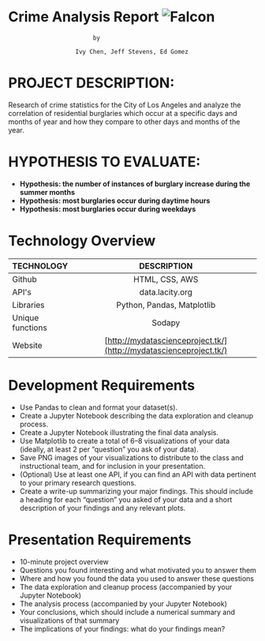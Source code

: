 # **Crime Analysis Report** ![Falcon](https://encrypted-tbn0.gstatic.com/images?q=tbn:ANd9GcTad9yJ--6upi437hZWMVVJNUnZgBbSTXOjlAL1JeeDL8sCilNG)

							by
							
					   Ivy Chen, Jeff Stevens, Ed Gomez

# PROJECT DESCRIPTION:

Research of crime statistics for the City of Los Angeles and analyze the correlation of residential burglaries which occur at a specific days and months of year and how they compare to other days and months of the year. 

# HYPOTHESIS TO EVALUATE:

+ **Hypothesis: the number of instances of burglary increase during the summer months**
+ **Hypothesis: most burglaries occur during daytime hours**
+ **Hypothesis: most burglaries occur during weekdays**


# Technology Overview

| TECHNOLOGY   		| DESCRIPTION    		|
| :---         		|     :---:      		|
|  Github      		| HTML, CSS, AWS 		|
|  API's       		| data.lacity.org 		|
|  Libraries   		| Python, Pandas, Matplotlib 	|
|  Unique functions   	| Sodapy			|
|  Website		| [http://mydatascienceproject.tk/](http://mydatascienceproject.tk/) |


# Development Requirements		
		
+	Use Pandas to clean and format your dataset(s). 
+	Create a Jupyter Notebook describing the data exploration and cleanup process.
+	Create a Jupyter Notebook illustrating the final data analysis. 
+	Use Matplotlib to create a total of 6–8 visualizations of your data (ideally, at least 2 per ”question” you ask of your data). 
+	Save PNG images of your visualizations to distribute to the class and instructional team, and for inclusion in your presentation. 
+	(Optional) Use at least one API, if you can find an API with data pertinent to your primary research questions. 
+	Create a write-up summarizing your major findings. This should include a heading for each “question” you asked of your data and a short description of your findings and any relevant plots.
		
# Presentation Requirements 	
		
+	10-minute project overview
+	Questions you found interesting and what motivated you to answer them
+	Where and how you found the data you used to answer these questions
+	The data exploration and cleanup process (accompanied by your Jupyter Notebook)
+	The analysis process (accompanied by your Jupyter Notebook)
+	Your conclusions, which should include a numerical summary and visualizations of that summary
+	The implications of your findings: what do your findings mean?



